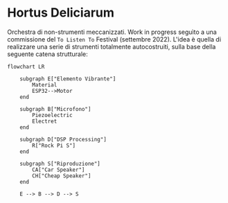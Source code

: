# Hortus Deliciarum

Orchestra di non-strumenti meccanizzati. Work in progress seguìto a una commissione del `To Listen To` Festival (settembre 2022). L'idea è quella di realizzare una serie di strumenti totalmente autocostruiti, sulla base della seguente catena strutturale:

```mermaid
flowchart LR

    subgraph E["Elemento Vibrante"]
        Material
        ESP32-->Motor
    end

    subgraph B["Microfono"]
        Piezoelectric
        Electret
    end

    subgraph D["DSP Processing"]
        R["Rock Pi S"]
    end

    subgraph S["Riproduzione"]
        CA["Car Speaker"]
        CH["Cheap Speaker"]
    end

    E --> B --> D --> S
```

